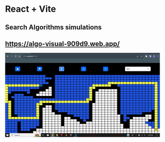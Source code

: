 # React + Vite


## Search Algorithms simulations 

## https://algo-visual-909d9.web.app/

<img src="https://github.com/Isa1asN/project-algo-viz/blob/main/src/assets/sshot.jpg" />

